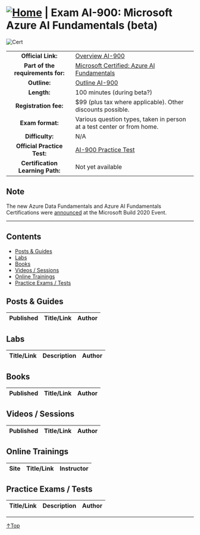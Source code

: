 # [![Home](/img/home.png)](certifications.md "Overview Certifications") | Exam AI-900: Microsoft Azure AI Fundamentals (beta)
![Cert](/img/ai-900.png)

|                                   |                                                                                                                             |
| :-------------------------------: | :-------------------------------------------------------------------------------------------------------------------------- |
|        **Official Link:**         | [Overview AI-900](https://docs.microsoft.com/en-us/learn/certifications/exams/ai-900)                                       |
| **Part of the requirements for:** | [Microsoft Certified: Azure AI Fundamentals](https://docs.microsoft.com/en-us/learn/certifications/azure-ai-fundamentals)   |
|           **Outline:**            | [Outline AI-900](https://query.prod.cms.rt.microsoft.com/cms/api/am/binary/RE4wGpB)                                         |
|            **Length:**            | 100 minutes (during beta?)                                                                                                                   |
|       **Registration fee:**       | $99 (plus tax where applicable). Other discounts possible.                                                                  |
|         **Exam format:**          | Various question types, taken in person at a test center or from home.                                                      |
|          **Difficulty:**           | N/A                                                                                                                         |
|    **Official Practice Test:**    | [AI-900 Practice Test](https://learn.microsoft.com/en-us/credentials/certifications/azure-ai-fundamentals/?practice-assessment-type=certification)                                                           |
| **Certification Learning Path:**  | Not yet available                                                                                                           |

## Note
The new Azure Data Fundamentals and Azure AI Fundamentals Certifications were [announced](https://www.microsoft.com/en-us/learning/community-blog-post.aspx?BlogId=8&Id=375310) at the Microsoft Build 2020 Event.
___

## Contents
- [Posts & Guides](#posts--guides)
- [Labs](#labs)
- [Books](#books)
- [Videos / Sessions](#videos--sessions)
- [Online Trainings](#online-trainings)
- [Practice Exams / Tests](#practice-exams--tests)


## Posts & Guides
| Published | Title/Link                                                                                                                                                                                                              | Author                                             |
| :-------: | :---------------------------------------------------------------------------------------------------------------------------------------------------------------------------------------------------------------------- | :------------------------------------------------- |


## Labs
| Title/Link                                                                         | Description                                                                                  | Author |
| :--------------------------------------------------------------------------------: | :------------------------------------------------------------------------------------------- | :----- |


## Books
| Published | Title/Link  | Author  |
| :-------: | :---------: | :-----: |


## Videos / Sessions
| Published | Title/Link                                                                                                                           | Author         |
| :-------: | :----------------------------------------------------------------------------------------------------------------------------------: | :------------- |


## Online Trainings
|    Site     | Title/Link                                                                                                                                          | Instructor     |
| :---------: | :-------------------------------------------------------------------------------------------------------------------------------------------------- | :------------- |

 
## Practice Exams / Tests
|                                                                        Title/Link    | Description                                                                                                                                     | Author            |
| :----------------------------------------------------------------------------------: | :---------------------------------------------------------------------------------------------------------------------------------------------- | :---------------- |


___
 <a href="#top" title="Back to the top.">↑Top</a>
